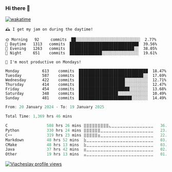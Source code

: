 ### Hi there 👋

[![wakatime](https://wakatime.com/badge/user/018c696b-0bdf-43bb-ab77-72c32d0bf4fe.svg)](https://wakatime.com/@018c696b-0bdf-43bb-ab77-72c32d0bf4fe)

<!-- README-STATS:START -->

```
🕰️ I get my jam on during the daytime!

🌞 Morning  	92     commits	██░░░░░░░░░░░░░░░░░░░░░░░░░░░░	2.77%
🌆 Daytime  	1313   commits	██████████████████████████████	39.56%
🌃 Evening  	1263   commits	████████████████████████████░░	38.05%
🌙 Night    	651    commits	██████████████░░░░░░░░░░░░░░░░	19.61%
```

```
📅 I'm most productive on Mondays!

Monday      	613    commits	██████████████████████████████	18.47%
Tuesday     	587    commits	████████████████████████████░░	17.69%
Wednesday   	422    commits	████████████████████░░░░░░░░░░	12.71%
Thursday    	414    commits	████████████████████░░░░░░░░░░	12.47%
Friday      	454    commits	██████████████████████░░░░░░░░	13.68%
Saturday    	348    commits	█████████████████░░░░░░░░░░░░░	10.49%
Sunday      	481    commits	███████████████████████░░░░░░░	14.49%
```

<!-- README-STATS:END -->

<!--START_SECTION:waka-->

```C
From: 20 January 2024 - To: 19 January 2025

Total Time: 1,369 hrs 46 mins

C                 508 hrs 26 mins ⣿⣿⣿⣿⣿⣿⣿⣿⣿⣄⣀⣀⣀⣀⣀⣀⣀⣀⣀⣀⣀⣀⣀⣀⣀   36.60 %
Python            330 hrs 24 mins ⣿⣿⣿⣿⣿⣿⣀⣀⣀⣀⣀⣀⣀⣀⣀⣀⣀⣀⣀⣀⣀⣀⣀⣀⣀   23.79 %
C++               319 hrs 23 mins ⣿⣿⣿⣿⣿⣶⣀⣀⣀⣀⣀⣀⣀⣀⣀⣀⣀⣀⣀⣀⣀⣀⣀⣀⣀   22.99 %
Markdown          48 hrs 52 mins  ⣷⣀⣀⣀⣀⣀⣀⣀⣀⣀⣀⣀⣀⣀⣀⣀⣀⣀⣀⣀⣀⣀⣀⣀⣀   03.52 %
CMake             48 hrs 13 mins  ⣷⣀⣀⣀⣀⣀⣀⣀⣀⣀⣀⣀⣀⣀⣀⣀⣀⣀⣀⣀⣀⣀⣀⣀⣀   03.47 %
Java              37 hrs 42 mins  ⣶⣀⣀⣀⣀⣀⣀⣀⣀⣀⣀⣀⣀⣀⣀⣀⣀⣀⣀⣀⣀⣀⣀⣀⣀   02.71 %
Other             19 hrs 13 mins  ⣤⣀⣀⣀⣀⣀⣀⣀⣀⣀⣀⣀⣀⣀⣀⣀⣀⣀⣀⣀⣀⣀⣀⣀⣀   01.38 %
```

<!--END_SECTION:waka-->

[![Viacheslav profile views](https://u8views.com/api/v1/github/profiles/25109435/views/day-week-month-total-count.svg)](https://u8views.com/github/Mcublog)
